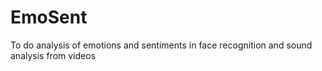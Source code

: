 # EmoSent
To do analysis of emotions and sentiments in face recognition and sound analysis from videos
